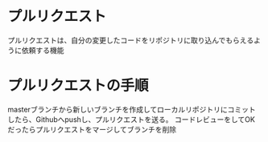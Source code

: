 # プルリクエスト  
プルリクエストは、自分の変更したコードをリポジトリに取り込んでもらえるように依頼する機能  
# プルリクエストの手順  
masterブランチから新しいブランチを作成してローカルリポジトリにコミットしたら、Githubへpushし、プルリクエストを送る。
コードレビューをしてOKだったらプルリクエストをマージしてブランチを削除  

